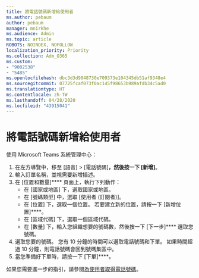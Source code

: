 ```yaml
---
title: 將電話號碼新增給使用者
ms.author: pebaum
author: pebaum
manager: mnirkhe
ms.audience: Admin
ms.topic: article
ROBOTS: NOINDEX, NOFOLLOW
localization_priority: Priority
ms.collection: Adm_O365
ms.custom:
- "9002538"
- "5485"
ms.openlocfilehash: dbc3d3d9048730e709373e104345db51af9348e4
ms.sourcegitcommit: 07725fcaf073f0ac145f98653b989afdb34c5ad0
ms.translationtype: HT
ms.contentlocale: zh-TW
ms.lasthandoff: 04/28/2020
ms.locfileid: "43915041"
---
```

# <a name="adding-phone-numbers-to-users"></a>將電話號碼新增給使用者

使用 Microsoft Teams 系統管理中心：

1. 在左方導覽中，移至 [語音] > [電話號碼]****，然後按一下 [新增]****。
2. 輸入訂單名稱，並視需要新增描述。
3. 在 [位置和數量]**** 頁面上，執行下列動作：
    - 在 [國家或地區] 下，選取國家或地區。
    - 在 [號碼類型] 中，選取 [使用者 (訂閱者)]。
    - 在 [位置] 下，選取一個位置。 若要建立新的位置，請按一下 [新增位置]****。
    - 在 [區域代碼] 下，選取一個區域代碼。
    - 在 [數量] 下，輸入您組織想要的號碼數，然後按一下 [下一步]**** 選取您號碼。
4. 選取您要的號碼。 您有 10 分鐘的時間可以選取電話號碼和下單。 如果時間超過 10 分鐘，則電話號碼會回到號碼集區中。
5. 當您準備好下單時，請按一下 [下單]****。

如果您需要進一步的指引，請參閱[為使用者取得電話號碼](https://docs.microsoft.com/microsoftteams/getting-phone-numbers-for-your-users)。

